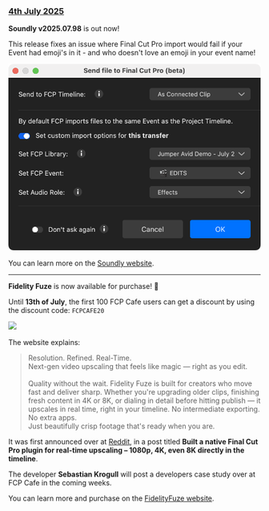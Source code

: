 ### [4th July 2025](/news/20250704)

**Soundly v2025.07.98** is out now!

This release fixes an issue where Final Cut Pro import would fail if your Event had emoji's in it - and who doesn't love an emoji in your event name!

![](/static/soundly-beta.png)

You can learn more on the [Soundly website](https://getsoundly.com).

---

**Fidelity Fuze** is now available for purchase! 🥳

Until **13th of July**, the first 100 FCP Cafe users can get a discount by using the discount code: `FCPCAFE20`

![](/static/fidelityfuze.png)

The website explains:

> Resolution. Refined. Real-Time.<br />
> Next-gen video upscaling that feels like magic — right as you edit.<br />
> <br />
> Quality without the wait. Fidelity Fuze is built for creators who move fast and deliver sharp. Whether you're upgrading older clips, finishing fresh content in 4K or 8K, or dialing in detail before hitting publish — it upscales in real time, right in your timeline. No intermediate exporting. No extra apps.<br />
> Just beautifully crisp footage that's ready when you are.

It was first announced over at [Reddit](https://www.reddit.com/r/finalcutpro/comments/1lfin6y/built_a_native_final_cut_pro_plugin_for_realtime/), in a post titled **Built a native Final Cut Pro plugin for real-time upscaling – 1080p, 4K, even 8K directly in the timeline**.

The developer **Sebastian Krogull** will post a developers case study over at FCP Cafe in the coming weeks.

You can learn more and purchase on the [FidelityFuze website](https://www.fidelityfuze.com).
